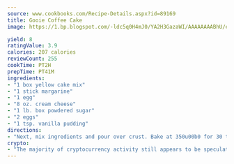 ```yaml
---
source: www.cookbooks.com/Recipe-Details.aspx?id=89169
title: Gooie Coffee Cake
image: https://1.bp.blogspot.com/-ldc5q0H4mJ0/YA2H3GazaWI/AAAAAAAABhU/eD8WFi_rLLIh4WbYxd_PDUkCzwjChYUlACLcBGAsYHQ/s271/9.png

yield: 8
ratingValue: 3.9
calories: 207 calories
reviewCount: 255
cookTime: PT2H
prepTime: PT41M
ingredients:
- "1 box yellow cake mix"
- "1 stick margarine"
- "1 egg"
- "8 oz. cream cheese"
- "1 lb. box powdered sugar"
- "2 eggs"
- "1 tsp. vanilla pudding"
directions:
- "Next, mix ingredients and pour over crust. Bake at 350u00b0 for 30 to 35 minutes, until golden brown."
crypto:
- "The majority of cryptocurrency activity still appears to be speculative."
---
```


